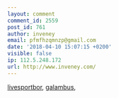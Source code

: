 ```yaml
---
layout: comment
comment_id: 2559
post_id: 761
author: inveney
email: pfmfhzqmnzp@gmail.com
date: '2018-04-10 15:07:15 +0200'
visible: false
ip: 112.5.248.172
url: http://www.inveney.com/
---
```

<a href="http://www.livesportbor.com/">livesportbor</a>, <a href="http://www.galambus.com/">galambus</a>,
